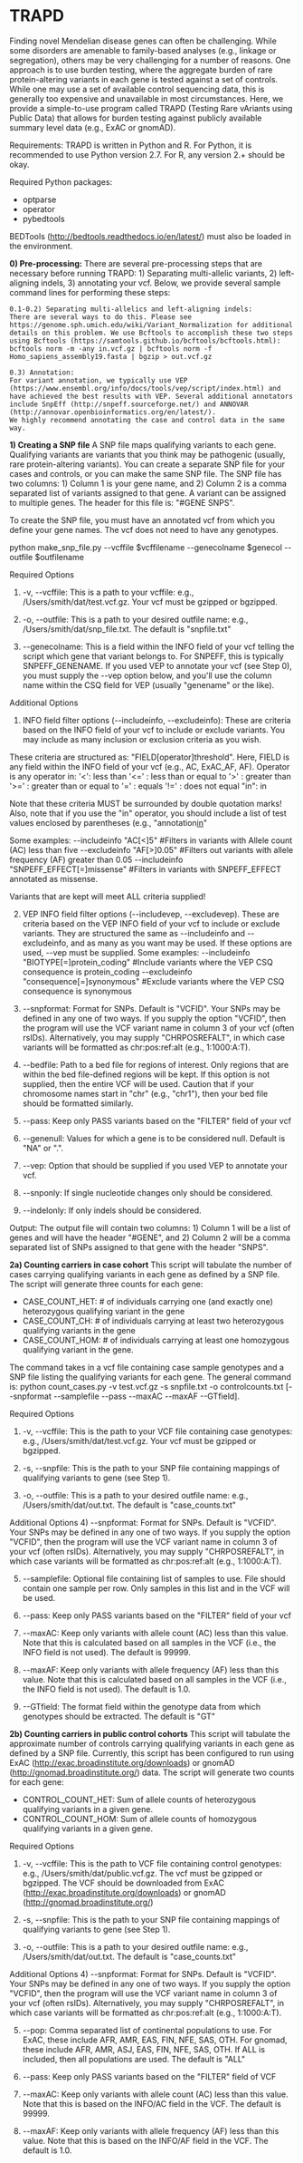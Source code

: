 # TRAPD


Finding novel Mendelian disease genes can often be challenging. While some disorders are amenable to family-based analyses (e.g., linkage or segregation), others may be very challenging for a number of reasons. One approach is to use burden testing, where the aggregate burden of rare protein-altering variants in each gene is tested against a set of controls. While one may use a set of available control sequencing data, this is generally too expensive and unavailable in most circumstances. Here, we provide a simple-to-use program called TRAPD (Testing Rare vAriants using Public Data) that allows for burden testing against publicly available summary level data (e.g., ExAC or gnomAD).

Requirements:
TRAPD is written in Python and R. For Python, it is recommended to use Python version 2.7. For R, any version 2.+ should be okay.

Required Python packages:
- optparse
- operator
- pybedtools

BEDTools (http://bedtools.readthedocs.io/en/latest/) must also be loaded in the environment. 


**0) Pre-processing:**
There are several pre-processing steps that are necessary before running TRAPD: 1) Separating multi-allelic variants, 2) left-aligning indels, 3) annotating your vcf. Below, we provide several sample command lines for performing these steps:

	0.1-0.2) Separating multi-allelics and left-aligning indels:
	There are several ways to do this. Please see https://genome.sph.umich.edu/wiki/Variant_Normalization for additional details on this problem. We use Bcftools to accomplish these two steps using Bcftools (https://samtools.github.io/bcftools/bcftools.html):
	bcftools norm -m -any in.vcf.gz | bcftools norm -f Homo_sapiens_assembly19.fasta | bgzip > out.vcf.gz
	
	0.3) Annotation:
	For variant annotation, we typically use VEP (https://www.ensembl.org/info/docs/tools/vep/script/index.html) and have achieved the best results with VEP. Several additional annotators include SnpEff (http://snpeff.sourceforge.net/) and ANNOVAR (http://annovar.openbioinformatics.org/en/latest/).
	We highly recommend annotating the case and control data in the same way.


**1) Creating a SNP file**
A SNP file maps qualifying variants to each gene. Qualifying variants are variants that you think may be pathogenic (usually, rare protein-altering variants). You can create a separate SNP file for your cases and controls, or you can make the same SNP file. The SNP file has two columns: 1) Column 1 is your gene name, and 2) Column 2 is a comma separated list of variants assigned to that gene. A variant can be assigned to multiple genes. The header for this file is: "#GENE SNPS".

To create the SNP file, you must have an annotated vcf from which you define your gene names. The vcf does not need to have any genotypes. 

python make_snp_file.py --vcffile $vcffilename --genecolname $genecol --outfile $outfilename

Required Options
1) -v, --vcffile: This is a path to your vcffile: e.g., /Users/smith/dat/test.vcf.gz. Your vcf must be gzipped or bgzipped.

2) -o, --outfile: This is a path to your desired outfile name: e.g., /Users/smith/dat/snp_file.txt. The default is "snpfile.txt"

3) --genecolname: This is a field within the INFO field of your vcf telling the script which gene that variant belongs to. For SNPEFF, this is typically SNPEFF_GENENAME. If you used VEP to annotate your vcf (see Step 0), you must supply the --vep option below, and you'll use the column name within the CSQ field for VEP (usually "genename" or the like).

Additional Options
1) INFO field filter options (--includeinfo, --excludeinfo): These are criteria based on the INFO field of your vcf to include or exclude variants. You may include as many inclusion or exclusion criteria as you wish. 

These criteria are structured as: "FIELD[operator]threshold". Here, FIELD is any field within the INFO field of your vcf (e.g., AC, ExAC_AF, AF). Operator is any operator in: 
	'<': less than
  	'<=' : less than or equal to
	'>' : greater than
	'>=' : greater than or equal to
 	 '=' : equals
  	'!=' : does not equal
	"in": in
  
 Note that these criteria MUST be surrounded by double quotation marks!
 Also, note that if you use the "in" operator, you should include a list of test values enclosed by parentheses (e.g., "annotation[in](missense,nonsense,frameshift)"

Some examples:
--includeinfo "AC[<]5" #Filters in variants with Allele count (AC) less than five
--excludeinfo "AF[>]0.05" #Filters out variants with allele frequency (AF) greater than 0.05
--includeinfo "SNPEFF_EFFECT[=]missense" #Filters in variants with SNPEFF_EFFECT annotated as missense.

Variants that are kept will meet ALL criteria supplied!

2) VEP INFO field filter options (--includevep, --excludevep). These are criteria based on the VEP INFO field of your vcf to include or exclude variants. They are structured the same as --includeinfo and --excludeinfo, and as many as you want may be used. If these options are used, --vep must be supplied. Some examples:
--includeinfo "BIOTYPE[=]protein_coding" #Include variants where the VEP CSQ consequence is protein_coding
--excludeinfo "consequence[=]synonymous" #Exclude variants where the VEP CSQ consequence is synonymous

3) --snpformat: Format for SNPs. Default is "VCFID". Your SNPs may be defined in any one of two ways.  If you supply the option "VCFID", then the program will use the VCF variant name in column 3 of your vcf (often rsIDs). Alternatively, you may supply "CHRPOSREFALT", in which case variants will be formatted as chr:pos:ref:alt (e.g., 1:1000:A:T).

5) --bedfile: Path to a bed file for regions of interest. Only regions that are within the bed file-defined regions will be kept. If this option is not supplied, then the entire VCF will be used. Caution that if your chromosome names start in "chr" (e.g., "chr1"), then your bed file should be formatted similarly.

4) --pass: Keep only PASS variants based on the "FILTER" field of your vcf

5) --genenull: Values for which a gene is to be considered null. Default is "NA" or ".". 

6) --vep: Option that should be supplied if you used VEP to annotate your vcf.

7) --snponly: If single nucleotide changes only should be considered.

8) --indelonly: If only indels should be considered.

Output: The output file will contain two columns: 1) Column 1 will be a list of genes and will have the header "#GENE", and 2) Column 2 will be a comma separated list of SNPs assigned to that gene with the header "SNPS".



**2a) Counting carriers in case cohort**
This script will tabulate the number of cases carrying qualifying variants in each gene as defined by a SNP file. The script will generate three counts for each gene:
- CASE_COUNT_HET: # of individuals carrying one (and exactly one) heterozygous qualifying variant in the gene
- CASE_COUNT_CH: # of individuals carrying at least two heterozygous qualifying variants in the gene
- CASE_COUNT_HOM: # of individuals carrying at least one homozygous qualifying variant in the gene.

The command takes in a vcf file containing case sample genotypes and a SNP file listing the qualifying variants for each gene. The general command is:
python count_cases.py -v test.vcf.gz -s snpfile.txt -o controlcounts.txt [--snpformat --samplefile --pass --maxAC --maxAF --GTfield]. 

Required Options
1) -v, --vcffile: This is the path to your VCF file containing case genotypes: e.g., /Users/smith/dat/test.vcf.gz. Your vcf must be gzipped or bgzipped.

2) -s, --snpfile: This is the path to your SNP file containing mappings of qualifying variants to gene (see Step 1). 

3) -o, --outfile: This is a path to your desired outfile name: e.g., /Users/smith/dat/out.txt. The default is "case_counts.txt"

Additional Options
4) --snpformat: Format for SNPs. Default is "VCFID". Your SNPs may be defined in any one of two ways.  If you supply the option "VCFID", then the program will use the VCF variant name in column 3 of your vcf (often rsIDs). Alternatively, you may supply "CHRPOSREFALT", in which case variants will be formatted as chr:pos:ref:alt (e.g., 1:1000:A:T).

5) --samplefile: Optional file containing list of samples to use. File should contain one sample per row. Only samples in this list and in the VCF will be used. 

6) --pass: Keep only PASS variants based on the "FILTER" field of your vcf

7) --maxAC: Keep only variants with allele count (AC) less than this value. Note that this is calculated based on all samples in the VCF (i.e., the INFO field is not used). The default is 99999.

8) --maxAF: Keep only variants with allele frequency (AF) less than this value. Note that this is calculated based on all samples in the VCF (i.e., the INFO field is not used). The default is 1.0.

9) --GTfield: The format field within the genotype data from which genotypes should be extracted. The default is "GT"




**2b) Counting carriers in public control cohorts**
This script will tabulate the approximate number of controls carrying qualifying variants in each gene as defined by a SNP file. Currently, this script has been configured to run using ExAC (http://exac.broadinstitute.org/downloads) or gnomAD (http://gnomad.broadinstitute.org/) data. The script will generate two counts for each gene:
- CONTROL_COUNT_HET: Sum of allele counts of heterozygous qualifying variants in a given gene. 
- CONTROL_COUNT_HOM: Sum of allele counts of homozygous qualifying variants in a given gene. 


Required Options
1) -v, --vcffile: This is the path to  VCF file containing control genotypes: e.g., /Users/smith/dat/public.vcf.gz. The vcf must be gzipped or bgzipped. The VCF should be downloaded from ExAC (http://exac.broadinstitute.org/downloads) or gnomAD (http://gnomad.broadinstitute.org/)

2) -s, --snpfile: This is the path to your SNP file containing mappings of qualifying variants to gene (see Step 1). 

3) -o, --outfile: This is a path to your desired outfile name: e.g., /Users/smith/dat/out.txt. The default is "case_counts.txt"

Additional Options
4) --snpformat: Format for SNPs. Default is "VCFID". Your SNPs may be defined in any one of two ways.  If you supply the option "VCFID", then the program will use the VCF variant name in column 3 of your vcf (often rsIDs). Alternatively, you may supply "CHRPOSREFALT", in which case variants will be formatted as chr:pos:ref:alt (e.g., 1:1000:A:T).

5) --pop: Comma separated list of continental populations to use. For ExAC, these include AFR, AMR, EAS, FIN, NFE, SAS, OTH.  For gnomad, these include AFR, AMR, ASJ, EAS, FIN, NFE, SAS, OTH. If ALL is included, then all populations are used. The default is "ALL"

6) --pass: Keep only PASS variants based on the "FILTER" field of VCF

7) --maxAC: Keep only variants with allele count (AC) less than this value. Note that this is based on the INFO/AC field in the VCF. The default is 99999.

8) --maxAF: Keep only variants with allele frequency (AF) less than this value. Note that this is based on the INFO/AF field in the VCF. The default is 1.0.
